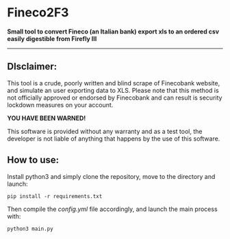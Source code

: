 # Fineco2F3
**Small tool to convert Fineco (an Italian bank) export xls to an ordered csv easily digestible from Firefly III**

---

## DIsclaimer:
This tool is a crude, poorly written and blind scrape of Finecobank website, and simulate an user exporting data to XLS. 
Please note that this method is not officially approved or endorsed by Finecobank and can result is security lockdown 
measures on your account.

**YOU HAVE BEEN WARNED!**

This software is provided without any warranty and as a test tool, the developer is not liable of anything that happens
by the use of this software.

## How to use:
Install python3 and simply clone the repository, move to the directory and launch:

`pip install -r requirements.txt`

Then compile the *config.yml* file accordingly, and launch the main process with:

`python3 main.py`


